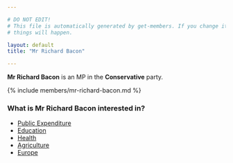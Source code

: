 ```yaml
---

# DO NOT EDIT!
# This file is automatically generated by get-members. If you change it, bad
# things will happen.

layout: default
title: "Mr Richard Bacon"

---
```


**Mr Richard Bacon** is an MP in the **Conservative** party.

{% include members/mr-richard-bacon.md %}

### What is Mr Richard Bacon interested in?


* [Public Expenditure](/interests/public-expenditure.html)
* [Education](/interests/education.html)
* [Health](/interests/health.html)
* [Agriculture](/interests/agriculture.html)
* [Europe](/interests/europe.html)
